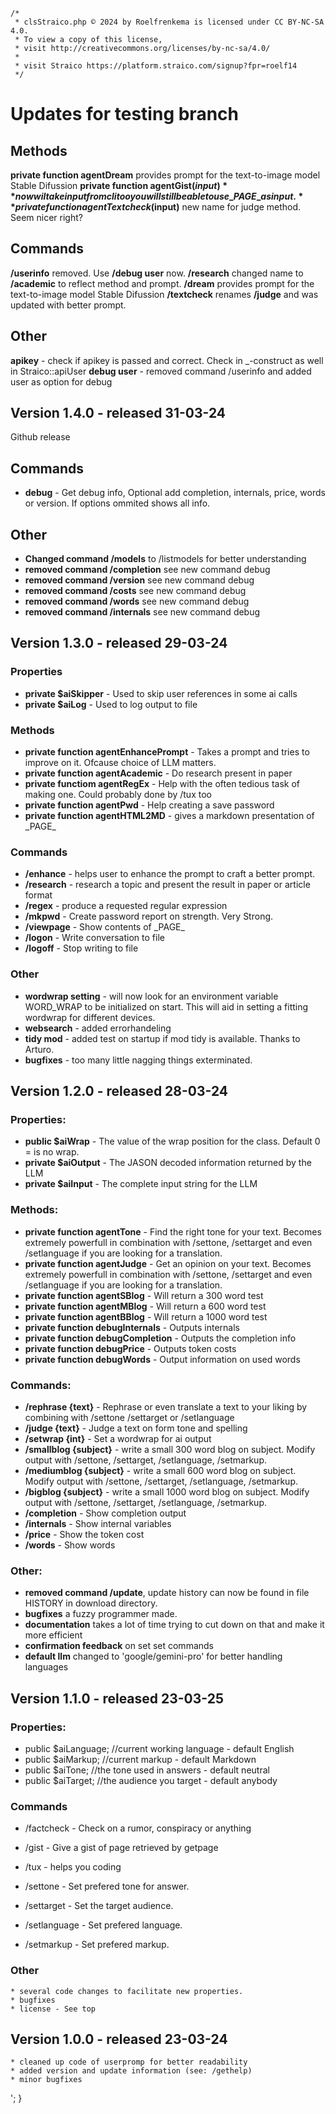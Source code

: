 ```
/*
 * clsStraico.php © 2024 by Roelfrenkema is licensed under CC BY-NC-SA 4.0. 
 * To view a copy of this license, 
 * visit http://creativecommons.org/licenses/by-nc-sa/4.0/
 * 
 * visit Straico https://platform.straico.com/signup?fpr=roelf14
 */
```

# Updates for testing branch

## Methods

**private function agentDream** provides prompt for the text-to-image model Stable Difussion
**private function agentGist($input)** now wil take input from cli too you will still be able to use \_PAGE\_ as input.
**private function agentTextcheck($input)** new name for judge method. Seem nicer right? 

## Commands

**/userinfo** removed. Use **/debug user** now. 
**/research** changed name to **/academic** to reflect method and prompt.
**/dream** provides prompt for the text-to-image model Stable Difussion
**/textcheck** renames **/judge** and was updated with better prompt.

## Other

**apikey** - check if apikey is passed and correct. Check in \_-construct as well in Straico::apiUser
**debug user** - removed command /userinfo and added user as option for debug

## Version 1.4.0 - released 31-03-24

Github release
 
## Commands

* **debug** - Get debug info, Optional add completion, internals, price, words or version. If options ommited shows all info. 

 
## Other

* **Changed command /models** to /listmodels for better understanding
* **removed command /completion** see new command debug
* **removed command /version** see new command debug
* **removed command /costs** see new command debug
* **removed command /words** see new command debug
* **removed command /internals** see new command debug

## Version 1.3.0 - released 29-03-24

### Properties

* **private $aiSkipper** - Used to skip user references in some ai calls 
* **private $aiLog** - Used to log output to file

### Methods

* **private function agentEnhancePrompt** - Takes a prompt and tries to improve on it. Ofcause choice of LLM matters.
* **private function agentAcademic** - Do research present in paper
* **private functiom agentRegEx** - Help with the often tedious task of making one. Could probably done by /tux too
* **private function agentPwd** - Help creating a save password
* **private function agentHTML2MD** - gives a markdown presentation of \_PAGE\_


### Commands

* **/enhance** - helps user to enhance the prompt to craft a better prompt.
* **/research** - research a topic and present the result in paper or article format
* **/regex** - produce a requested regular expression
* **/mkpwd** - Create password report on strength. Very Strong.
* **/viewpage** - Show contents of \_PAGE\_
* **/logon** - Write conversation to file
* **/logoff** - Stop writing to file 

### Other

* **wordwrap setting** - will now look for an environment variable WORD_WRAP to be initialized on start. This will aid in setting a fitting wordwrap for different devices.
* **websearch** - added errorhandeling
* **tidy mod** - added test on startup if mod tidy is available. Thanks to Arturo.
* **bugfixes** - too many little nagging things exterminated.

## Version 1.2.0 - released 28-03-24

### Properties:

* **public $aiWrap** - The value of the wrap position for the class. Default 0 = is no wrap.
* **private $aiOutput** - The JASON decoded information returned by the LLM
* **private $aiInput** - The complete input string for the LLM

### Methods:
     
* **private function agentTone** -  Find the right tone for your text. Becomes extremely powerfull in combination with /settone, /settarget and even /setlanguage if you are looking for a translation.
* **private function agentJudge** - Get an opinion on your text. Becomes extremely powerfull in combination with /settone, /settarget and even /setlanguage if you are looking for a translation.
* **private function agentSBlog** - Will return a 300 word test
* **private function agentMBlog** - Will return a 600 word test
* **private function agentBBlog** - Will return a 1000 word test
* **private function debugInternals** - Outputs internals
* **private function debugCompletion** - Outputs the completion info
* **private function debugPrice** - Outputs token costs
* **private function debugWords** - Output information on used words

### Commands:

* **/rephrase {text}** - Rephrase or even translate a text to your liking by combining with /settone /settarget or /setlanguage
* **/judge {text}**    - Judge a text on form tone and spelling
* **/setwrap {int}**   - Set a wordwrap for ai output         
* **/smallblog {subject}** - write a small 300 word blog on subject. Modify output with /settone, /settarget, /setlanguage, /setmarkup.    
* **/mediumblog {subject}** - write a small 600 word blog on subject. Modify output with /settone, /settarget, /setlanguage, /setmarkup.  
* **/bigblog {subject}** - write a small 1000 word blog on subject. Modify output with /settone, /settarget, /setlanguage, /setmarkup.  
* **/completion** - Show completion output
* **/internals** - Show internal variables
* **/price** - Show the token cost
* **/words** - Show words

### Other:

* **removed command /update**, update history can now be found in file HISTORY in download directory.
* **bugfixes** a fuzzy programmer made.
* **documentation** takes a lot of time trying to cut down on that and make it more efficient
* **confirmation feedback** on set set commands
* **default llm** changed to 'google/gemini-pro' for better handling languages

## Version 1.1.0 - released 23-03-25
    
### Properties:

* public $aiLanguage;   //current working language - default English
* public $aiMarkup;     //current markup - default Markdown
* public $aiTone;       //the tone used in answers - default neutral
* public $aiTarget;     //the audience you target - default anybody

   
### Commands
     
* /factcheck <fact>           - Check on a rumor, conspiracy or anything
* /gist                       - Give a gist of page retrieved by getpage
* /tux                        - helps you coding
    
*    /settone <str tone>         - Set prefered tone for answer.
*    /settarget <str audience>   - Set the target audience.
*    /setlanguage <str language> - Set prefered language.  
*    /setmarkup <str markup>     - Set prefered markup.
 
### Other

    * several code changes to facilitate new properties.
    * bugfixes
    * license - See top

## Version 1.0.0 - released 23-03-24

	* cleaned up code of userpromp for better readability
	* added version and update information (see: /gethelp)
	* minor bugfixes
	
';
	}

